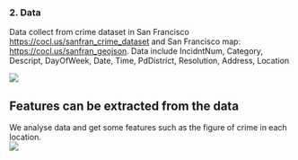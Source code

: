 ### 2. Data
Data collect from crime dataset in San Francisco
https://cocl.us/sanfran_crime_dataset and San Francisco map:
https://cocl.us/sanfran_geojson.
Data include IncidntNum, Category, Descript, DayOfWeek, Date, Time,
PdDistrict, Resolution, Address, Location

![](https://i.imgur.com/jHS3PM7.png)

##  Features can be extracted from the data
We analyse data and get some features such as the figure of crime in each location.
<br/>
![](https://imgur.com/gM4Wvna.png)
